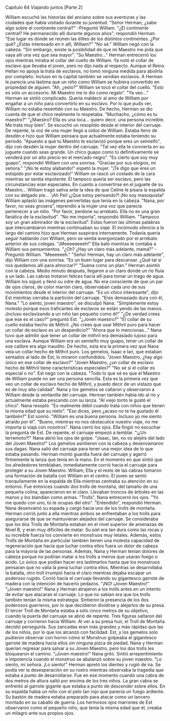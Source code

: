
Capítulo 64 Viajando juntos [Parte 2]

William escuchó las historias del anciano sobre sus aventuras y las ciudades que había visitado durante su juventud.
"Señor Herman, ¿sabe algo sobre el continente central?" -Preguntó William.
"¿El continente central? He permanecido allí durante algunos años", respondió Herman. "Ese lugar es donde se reúnen las élites de los distintos continentes. ¿Por qué? ¿Estás interesado en ir allí, William?"
"No sé." William negó con la cabeza. "Sin embargo, existe la posibilidad de que mi Maestro me pida que vaya allí una vez que sea mayor".
"Su Maestro..." Herman entrecerró los ojos mientras miraba el collar del cuello de William. Ya notó el collar de esclavo que llevaba el joven, pero no dijo nada al respecto.
Aunque el Reino Hellan no apoya la trata de esclavos, no tomó ninguna medida para abolirla por completo. Incluso en la capital también se vendían esclavos. A Herman le parecía una lástima que un niño como William se hubiera convertido en propiedad de alguien.
"Ah, ¿esto?" William se tocó el collar del cuello. "Esto es sólo un accesorio. Mi Maestro me lo dio como regalo".
"Ya veo..." Herman se sintió complicado. Quería maldecir al amo de William por engañar a un niño para convertirlo en su esclavo. Por lo que pudo ver, William no estaba resentido con su Maestro. De hecho, Herman se dio cuenta de que el chico realmente lo respetaba.
"Muchacho, ¿cómo es tu maestro?"
"¿Maestro? Ella es una loca... quiero decir, una persona increíble. Me trata muy bien".
Se escuchó un resoplido desde el interior del carruaje. De repente, la voz de una mujer llegó a oídos de William. Estaba lleno de desdén e hizo que William pensara que actualmente estaba teniendo su período.
"Apuesto a que tu Maestro te esclavizó porque eres un semielfo", dijo con desdén la mujer dentro del carruaje. "Tal vez ella te convierta en su juguete cuando seas grande. Un chico guapo como tú definitivamente se venderá por un alto precio en el mercado negro".
"Es cierto que soy muy guapo", respondió William con una sonrisa. "Gracias por sus elogios, mi señora."
"¡No te estoy alabando!" espetó la mujer. "¡Te digo que eres un estúpido por estar esclavizado!"
William se rascó un costado de la cara mientras se sentía impotente. Él tampoco quería ser esclavo, pero las circunstancias eran especiales. En cuanto a convertirse en el juguete de su Maestro...
William tragó saliva ante la idea de que Celine le pisara la espalda con su delgado pie...
'¡Ah Pei! ¡¿Que estoy pensando?! ¡No soy masoquista!' William aplastó las imágenes pervertidas que tenía en la cabeza.
"Nana, por favor, no seas grosera", reprendió a la mujer una voz que parecía pertenecer a un niño. "Por favor, perdone su arrebato. Ella no es una gran fanática de la esclavitud".
"No me importa", respondió William. "Tampoco soy un gran admirador de la esclavitud".
Estas fueron las últimas palabras que intercambiaron mientras continuaban su viaje. El incómodo silencio a lo largo del camino hizo que Herman suspirara internamente. Todavía quería seguir hablando con William, pero se sentía avergonzado por el arrebato anterior de sus colegas.
"¡Meeeeeeeeh!" Ella baló mientras le contaba a William sus pensamientos.
"¿Oh? ¿Hay un claro más adelante, mamá?" -Preguntó William.
"Meeeeeeh."
"Señor Herman, hay un claro más adelante", dijo William con una sonrisa. "Es un buen lugar para descansar. ¿Qué tal si nos quedamos allí para almorzar?"
"Suena como un plan." Herman asintió con la cabeza.
Medio minuto después, llegaron a un claro donde un río fluía a un lado. Las cabras trotaron felices hacia allí para tomar un trago de agua. William los siguió y llenó su odre de agua.
No era consciente de que un par de ojos claros, de color marrón claro, observaban cada uno de sus movimientos desde el interior del carruaje.
"Es un chico interesante", dijo Est mientras cerraba la partición del carruaje. "Eres demasiado dura con él, Nana."
"Lo siento, joven maestro", se disculpó Nana. "Simplemente estoy molesto porque esos traficantes de esclavos se están yendo de las manos. ¡Incluso esclavizando a un niño tan pequeño como él!"
"¿De verdad crees que ese es el caso?" preguntó Est.
"¿Joven maestro?"
"El collar de su cuello estaba hecho de Mithril. ¿No crees que usar Mithril puro para hacer un collar de esclavo es un desperdicio?"
"Ahora que lo mencionas..." Nana tuvo que admitir que tener un collar de mithril era demasiado lujoso para una esclava. Aunque William era un semielfo muy guapo, tener un collar de ese calibre era algo inaudito.
De hecho, esta era la primera vez que Nana veía un collar hecho de Mithril puro.
Los gemelos, Isaac e Ian, que estaban sentados al lado de Est, lo miraron confundidos.
"Joven Maestro, ¿hay algo único en ese collar de esclavo?"
"Joven Maestro, ¿un collar de esclavo hecho de Mithril tiene características especiales?"
"No sé si el collar es especial o no". Est negó con la cabeza. "Todo lo que sé es que el Maestro de William puede no ser una persona sencilla. Esta es la primera vez que veo un collar de esclavo hecho de Mithril, y puedo decir de un vistazo que es de muy alta calidad".
Nana y los gemelos se callaron y observaron a William desde la ventanilla del carruaje. Herman también había ido al río y actualmente estaba pescando con su lanza.
"Al viejo tonto le gustó el chico". Nana resopló. "Es realmente débil cuando trata con niños que tienen la misma edad que su nieto".
"Eso dices, pero ¿acaso no te ha gustado él también?" Est sonrió. "William es una buena persona. Incluso yo me siento atraído por él".
"Bueno, mientras no nos obstaculice nuestro viaje, no me importa si viaja con nosotros". Nana cerró los ojos. Ella fingió no escuchar la pregunta de Est.
De repente, el carruaje empezó a temblar.
"¡¿Un terremoto?!" Nana abrió los ojos de golpe. "¡Isaac, Ian, no os alejéis del lado del Joven Maestro!"
Los gemelos asintieron con la cabeza y desenvainaron sus dagas. Nana salió del carruaje para tener una mejor idea de lo que estaba pasando.
Herman montó guardia fuera del carruaje y agarró firmemente la lanza que tenía en la mano. En el momento en que sintió que los alrededores temblaban, inmediatamente corrió hacia el carruaje para proteger a su Joven Maestro.
William, Ella y el resto de las cabras tomaron una formación de batalla con William en el centro. El joven se sentó tranquilamente en la espalda de Ella mientras centraba su atención en su entorno.
Fue entonces cuando dos trolls de montaña, del tamaño de una pequeña colina, aparecieron en el claro. Llevaban troncos de árboles en las manos y los blandían como armas.
"Trolls", Nana entrecerró los ojos. "Yo me quedo con uno, tú te ocupas del otro".
"Entendido", respondió Herman.
Nana desenvainó su espada y cargó hacia uno de los trolls de montaña. Herman corrió junto a ella mientras ambos se enfrentaban a los trolls para asegurarse de que se mantuvieran alejados del carruaje.
Se consideraba que los dos Trolls de Montaña estaban en el nivel superior de amenazas de Nivel B, y eran muy difíciles de matar. Su piel era tan dura como las rocas y su increíble fuerza los convierte en monstruos muy letales. Además, estos Trolls de Montaña en particular también tienen una molesta capacidad de regeneración que hacía que luchar contra ellos fuera un dolor de cabeza para la mayoría de las personas.
Además, Nana y Herman tenían dolores de cabeza porque no podrían matar a los trolls a menos que usaran fuego o ácido. Lo único que podían hacer era lastimarlos hasta que los monstruos pensaran que no valía la pena luchar contra ellos.
Mientras se desarrollaba la batalla, otro troll irrumpió hacia el claro mientras dejaba escapar un poderoso rugido. Corrió hacia el carruaje llevando su gigantesco garrote de madera con la intención de hacerlo pedazos.
"¡NO! ¡Joven Maestro!"
"¡Joven maestro!"
Nana y Herman atrajeron a los trolls antes en un intento de evitar que atacaran el carruaje. Lo que no sabían era que los trolls también tenían la misma estrategia. Sintieron la presencia de los dos poderosos guerreros, por lo que decidieron dividirse y alejarlos de su presa.
El tercer Troll de Montaña estaba a sólo cinco metros de su objetivo, cuando la puerta del carruaje se abrió de repente. Tres figuras saltaron del carruaje y corrieron hacia William.
Al ver a su presa huir, el Troll de Montaña decidió perseguirla. Sus zancadas eran más grandes y más rápidas que las de los niños, por lo que los alcanzó con facilidad. Est, y los gemelos solo pudieron observar con horror cómo el Monstruo golpeaba el gigantesco garrote de madera hacia ellos sin ninguna pizca de piedad.
Nana y Herman querían regresar para salvar a su Joven Maestro, pero los dos trolls les bloquearon el camino.
"¡Joven maestro!" Nana gritó. Sintió arrepentimiento e impotencia cuando el monstruo se abalanzó sobre su joven maestro. "Lo siento, mi señora. ¡Lo siento!"
Herman apretó los dientes y rugió de ira. Se podía ver la desesperación en su rostro mientras observaba la tragedia que estaba a punto de desarrollarse.
Fue en ese momento cuando una cabra de dos metros de altura saltó por encima de los tres niños. La gran cabra se enfrentó al garrote gigante que estaba a punto de descender sobre ellos. En su espalda había un niño con el pelo tan rojo que parecía un fuego ardiente. Su bastón de madera estaba preparado para atacar como un lancero montado en su caballo de guerra.
Los hermosos ojos marrones de Est observaron como el pequeño niño, que tenía la misma edad que él, creaba un milagro ante sus propios ojos.
